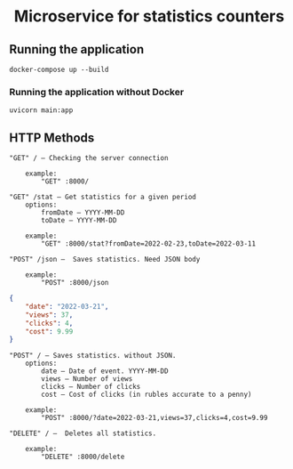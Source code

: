 <div align="center">

# Microservice for statistics counters

</div>

## Running the application

```
docker-compose up --build
```

### Running the application without Docker

```
uvicorn main:app
```

## HTTP Methods

```
"GET" / — Checking the server connection

    example: 
        "GET" :8000/
```

```
"GET" /stat — Get statistics for a given period
    options:
        fromDate — YYYY-MM-DD
        toDate — YYYY-MM-DD

    example: 
        "GET" :8000/stat?fromDate=2022-02-23,toDate=2022-03-11
```

```
"POST" /json —  Saves statistics. Need JSON body

    example: 
        "POST" :8000/json
```

```json
{
    "date": "2022-03-21",
    "views": 37,
    "clicks": 4,
    "cost": 9.99
}
```

```
"POST" / — Saves statistics. without JSON.
    options:
        date — Date of event. YYYY-MM-DD
        views — Number of views
        clicks — Number of clicks
        cost — Cost of clicks (in rubles accurate to a penny)

    example: 
        "POST" :8000/?date=2022-03-21,views=37,clicks=4,cost=9.99
```

```
"DELETE" / —  Deletes all statistics.

    example: 
        "DELETE" :8000/delete
```
